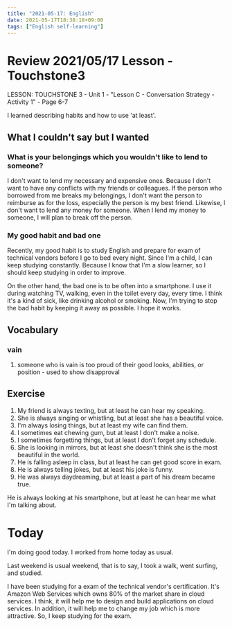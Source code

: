 ```yaml
---
title: "2021-05-17: English"
date: 2021-05-17T18:38:18+09:00
tags: ["English self-learning"]
---
```


# Review 2021/05/17 Lesson - Touchstone3

LESSON: TOUCHSTONE 3 - Unit 1 - "Lesson C - Conversation Strategy - Activity 1" - Page 6-7

I learned describing habits and how to use 'at least'.

## What I couldn't say but I wanted

### What is your belongings which you wouldn't like to lend to someone?

I don't want to lend my necessary and expensive ones.
Because I don't want to have any conflicts with my friends or colleagues.
If the person who borrowed from me breaks my belongings, I don't want the person to reimburse as for the loss, especially the person is my best friend.
Likewise, I don't want to lend any money for someone.
When I lend my money to someone, I will plan to break off the person.

### My good habit and bad one

Recently, my good habit is to study English and prepare for exam of technical vendors before I go to bed every night.
Since I'm a child, I can keep studying constantly.
Because I know that I'm a slow learner, so I should keep studying in order to improve.

On the other hand, the bad one is to be often into a smartphone.
I use it during watching TV, walking, even in the toilet every day, every time.
I think it's a kind of sick, like drinking alcohol or smoking.
Now, I'm trying to stop the bad habit by keeping it away as possible.
I hope it works.

## Vocabulary

### vain
1. someone who is vain is too proud of their good looks, abilities, or position - used to show disapproval

## Exercise

1. My friend is always texting, but at least he can hear my speaking.
2. She is always singing or whistling, but at least she has a beautiful voice.
3. I'm always losing things, but at least my wife can find them.
4. I sometimes eat chewing gum, but at least I don't make a noise.
5. I sometimes forgetting things, but at least I don't forget any schedule.
6. She is looking in mirrors, but at least she doesn't think she is the most beautiful in the world.
7. He is falling asleep in class, but at least he can get good score in exam.
8. He is always telling jokes, but at least his joke is funny.
9. He was always daydreaming, but at least a part of his dream became true.

He is always looking at his smartphone, but at least he can hear me what I'm talking about.

# Today

I'm doing good today.
I worked from home today as usual.

Last weekend is usual weekend, that is to say,
I took a walk, went surfing, and studied.

I have been studying for a exam of the technical vendor's certification.
It's Amazon Web Services which owns 80% of the market share in cloud services.
I think, it will help me to design and build applications on cloud services.
In addition, it will help me to change my job which is more attractive.
So, I keep studying for the exam.
